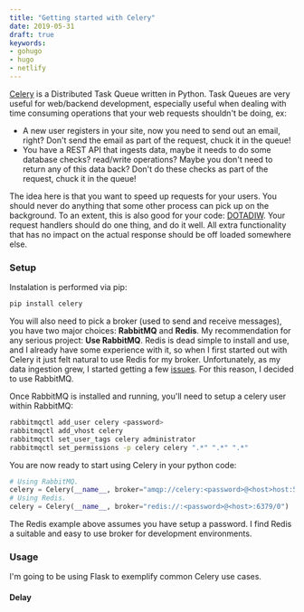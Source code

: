 ```yaml
---
title: "Getting started with Celery"
date: 2019-05-31
draft: true
keywords:
- gohugo
- hugo
- netlify
---
```


[Celery](http://www.celeryproject.org/) is a Distributed Task Queue written in Python. Task Queues are very useful for web/backend development, especially useful when dealing with time consuming operations that your web requests shouldn't be doing, ex:

- A new user registers in your site, now you need to send out an email, right? Don't send the email as part of the request, chuck it in the queue!
- You have a REST API that ingests data, maybe it needs to do some database checks? read/write operations? Maybe you don't need to return any of this data back? Don't do these checks as part of the request, chuck it in the queue!

The idea here is that you want to speed up requests for your users. You should never do anything that some other process can pick up on the background. To an extent, this is also good for your code: [DOTADIW](https://en.wikipedia.org/wiki/Unix_philosophy#Do_One_Thing_and_Do_It_Well). Your request handlers should do one thing, and do it well. All extra functionality that has no impact on the actual response should be off loaded somewhere else.

### Setup

Instalation is performed via pip:

```bash
pip install celery
```

You will also need to pick a broker (used to send and receive messages), you have two major choices: **RabbitMQ** and **Redis**. My recommendation for any serious project: **Use RabbitMQ**. Redis is dead simple to install and use, and I already have some experience with it, so when I first started out with Celery it just felt natural to use Redis for my broker. Unfortunately, as my data ingestion grew, I started getting a few [issues](https://github.com/andymccurdy/redis-py/issues/968). For this reason, I decided to use RabbitMQ.

Once RabbitMQ is installed and running, you'll need to setup a celery user within RabbitMQ:

```bash
rabbitmqctl add_user celery <password>
rabbitmqctl add_vhost celery
rabbitmqctl set_user_tags celery administrator
rabbitmqctl set_permissions -p celery celery ".*" ".*" ".*"
```

You are now ready to start using Celery in your python code:

```python
# Using RabbitMQ.
celery = Celery(__name__, broker="amqp://celery:<password>@<host>host:5672/celery")
# Using Redis.
celery = Celery(__name__, broker="redis://:<password>@<host>:6379/0")
```

The Redis example above assumes you have setup a password. I find Redis a suitable and easy to use broker for development environments.

### Usage

I'm going to be using Flask to exemplify common Celery use cases.

#### Delay

